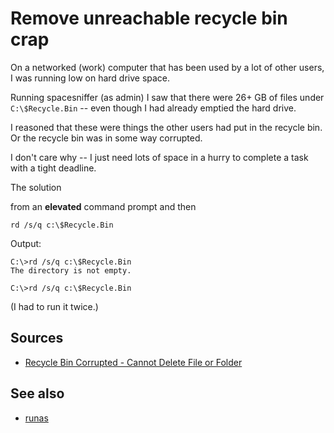 ﻿# Remove unreachable recycle bin crap

On a networked (work) computer that has been used by a lot of other users, I was running low on hard drive space.

Running spacesniffer (as admin) I saw that there were 26+ GB of files under `C:\$Recycle.Bin` -- even though I had already emptied the hard drive.

I reasoned that these were things the other users had put in the recycle bin. Or the recycle bin was in some way corrupted.

I don't care why -- I just need lots of space in a hurry to complete a task with a tight deadline.

The solution

from an **elevated** command prompt and then

	rd /s/q c:\$Recycle.Bin

Output:

	C:\>rd /s/q c:\$Recycle.Bin
	The directory is not empty.

	C:\>rd /s/q c:\$Recycle.Bin

(I had to run it twice.)

## Sources

 * [Recycle Bin Corrupted - Cannot Delete File or Folder](https://www.vistax64.com/tutorials/131294-recycle-bin-corrupted-cannot-delete-file-folder.html)

 ## See also

 * [runas](../powershell/runas.md)

